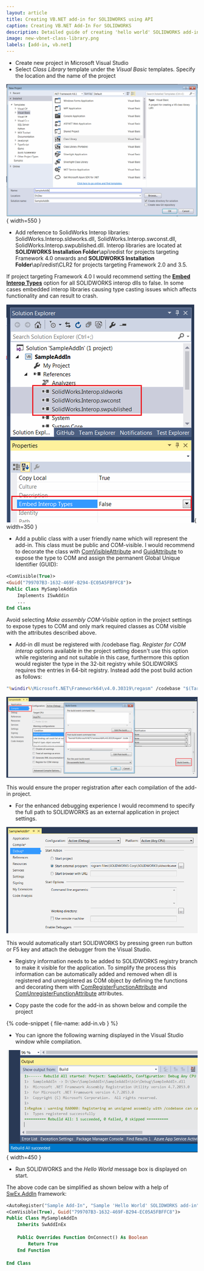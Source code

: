 ```yaml
---
layout: article
title: Creating VB.NET add-in for SOLIDWORKS using API
caption: Creating VB.NET Add-In For SOLIDWORKS
description: Detailed guide of creating 'hello world' SOLIDWORKS add-in from scratch using VB.NET
image: new-vbnet-class-library.png
labels: [add-in, vb.net]
---
```

* Create new project in Microsoft Visual Studio
* Select *Class Library* template under the *Visual Basic* templates. Specify the location and the name of the project

![Creating new type library in VB.NET project in Visual Studio](new-vbnet-class-library.png){ width=550 }

* Add reference to SolidWorks Interop libraries: SolidWorks.Interop.sldworks.dll, SolidWorks.Interop.swconst.dll, SolidWorks.Interop.swpublished.dll. Interop libraries are located at **SOLIDWORKS Installation Folder**\api\redist for projects targeting Framework 4.0 onwards and **SOLIDWORKS Installation Folder**\api\redist\CLR2 for projects targeting Framework 2.0 and 3.5.

If project targeting Framework 4.0 I would recommend setting the **[Embed Interop Types](https://docs.microsoft.com/en-us/dotnet/framework/interop/type-equivalence-and-embedded-interop-types)** option for all SOLIDWORKS interop dlls to false. In some cases embedded interop libraries causing type casting issues which affects functionality and can result to crash.

![Embedding SOLIDWORKS interops](embed-interop-types-option.png){ width=350 }

* Add a public class with a user friendly name which will represent the add-in. This class must be public and COM-visible. I would recommend to decorate the class with [ComVisibleAttribute](https://docs.microsoft.com/en-us/dotnet/api/system.runtime.interopservices.comvisibleattribute?view=netframework-4.7.2) and [GuidAttribute](https://docs.microsoft.com/en-gb/dotnet/api/system.runtime.interopservices.guidattribute?view=netframework-4.7.2) to expose the type to COM and assign the permanent Global Unique Identifier (GUID):

~~~ vb
<ComVisible(True)>
<Guid("799707B3-1632-469F-B294-EC05A5FBFFC8")>
Public Class MySampleAddin
	Implements ISwAddin
    ...
End Class
~~~

Avoid selecting *Make assembly COM-Visible* option in the project settings to expose types to COM and only mark required classes as COM visible with the attributes described above.

* Add-in dll must be registered with /codebase flag. *Register for COM interop* options available in the project setting doesn't use this option while registering and not suitable in this case, furthermore this option would register the type in the 32-bit registry while SOLIDWORKS requires the entries in 64-bit registry. Instead add the post build action as follows:

~~~ bat
"%windir%\Microsoft.NET\Framework64\v4.0.30319\regasm" /codebase "$(TargetPath)"
~~~

![Post build event to register dll as a COM object](post-build-events.png)

This would ensure the proper registration after each compilation of the add-in project.

* For the enhanced debugging experience I would recommend to specify the full path to SOLIDWORKS as an external application in project settings.

![Starting SOLIDWORKS as an external program while debugging the add-in](start-external-program.png)

This would automatically start SOLIDWORKS by pressing green run button or F5 key and attach the debugger from the Visual Studio.

* Registry information needs to be added to SOLIDWORKS registry branch to make it visible for the application. To simplify the process this information can be automatically added and removed when dll is registered and unregistered as COM object by defining the functions and decorating them with [ComRegisterFunctionAttribute](https://docs.microsoft.com/en-us/dotnet/api/system.runtime.interopservices.comregisterfunctionattribute?view=netframework-4.7.2) and [ComUnregisterFunctionAttribute](https://docs.microsoft.com/en-us/dotnet/api/system.runtime.interopservices.comunregisterfunctionattribute?view=netframework-4.7.2) attributes.

* Copy paste the code for the add-in as shown below and compile the project

{% code-snippet { file-name: add-in.vb } %}

* You can ignore the following warning displayed in the Visual Studio window while compilation.

![Unsigned assembly compile warning](unsigned-assembly-warning.png){ width=450 }

* Run SOLIDWORKS and the *Hello World* message box is displayed on start.

The above code can be simplified as shown below with a help of [SwEx.AddIn](/labs/solidworks/swex/add-in/) framework:

~~~ vb
<AutoRegister("Sample Add-In", "Sample 'Hello World' SOLIDWORKS add-in", True)>
<ComVisible(True), Guid("799707B3-1632-469F-B294-EC05A5FBFFC8")>
Public Class MySampleAddIn
    Inherits SwAddInEx

    Public Overrides Function OnConnect() As Boolean
        Return True
    End Function

End Class
~~~